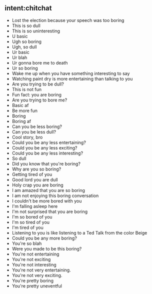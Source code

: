 ## intent:chitchat
- Lost the election because your speech was too boring
- This is so dull
- This is so uninteresting
- U basic
- Ugh so boring
- Ugh, so dull
- Ur basic
- Ur blah
- Ur gonna bore me to death
- Ur so boring
- Wake me up when you have something interesting to say
- Watching paint dry is more entertaining than talking to you
- Are you trying to be dull?
- This is not fun
- Fun fact: you are boring
- Are you trying to bore me?
- Basic af 
- Be more fun 
- Boring
- Boring af
- Can you be less boring?
- Can you be less dull?
- Cool story, bro
- Could you be any less entertaining? 
- Could you be any less exciting? 
- Could you be any less interesting? 
- So dull
- Did you know that you're boring?
- Why are you so boring? 
- Getting tired of you 
- Good lord you are dull
- Holy crap you are boring
- I am amazed that you are so boring
- I am not enjoying this boring conversation
- I couldn't be more bored with you
- I'm falling asleep here
- I'm not surprised that you are boring
- I'm so bored of you
- I'm so tired of you
- I'm tired of you 
- Listening to you is like listening to a Ted Talk from the color Beige
- Could you be any more boring? 
- You're so blah
- Were you made to be this boring?
- You're not entertaining
- You're not exciting
- You're not interesting
- You're not very entertaining.
- You're not very exciting.
- You're pretty boring
- You're pretty uneventful